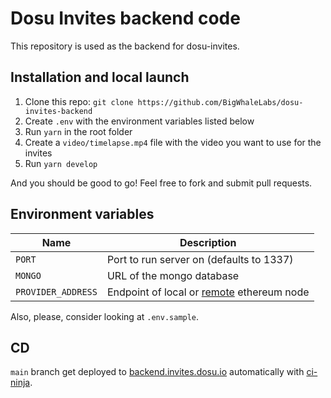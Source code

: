 # Dosu Invites backend code

This repository is used as the backend for dosu-invites.

## Installation and local launch

1. Clone this repo: `git clone https://github.com/BigWhaleLabs/dosu-invites-backend`
2. Create `.env` with the environment variables listed below
3. Run `yarn` in the root folder
4. Create a `video/timelapse.mp4` file with the video you want to use for the invites
5. Run `yarn develop`

And you should be good to go! Feel free to fork and submit pull requests.

## Environment variables

| Name               | Description                                         |
| ------------------ | --------------------------------------------------- |
| `PORT`             | Port to run server on (defaults to 1337)            |
| `MONGO`            | URL of the mongo database                           |
| `PROVIDER_ADDRESS` | Endpoint of local or [remote](remote) ethereum node |

Also, please, consider looking at `.env.sample`.

## CD

`main` branch get deployed to [backend.invites.dosu.io](https://backend.invites.dosu.io) automatically with [ci-ninja](https://github.com/backmeupplz/ci-ninja).

[remote]: https://ethereumnodes.com/
